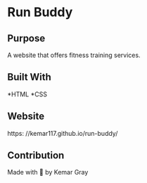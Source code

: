 # Run Buddy

## Purpose
A website that offers fitness training services.

## Built With
*HTML
*CSS

## Website
https: //kemar117.github.io/run-buddy/

## Contribution
Made with 💖 by Kemar Gray 
